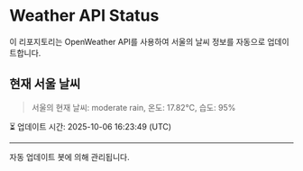 
# Weather API Status

이 리포지토리는 OpenWeather API를 사용하여 서울의 날씨 정보를 자동으로 업데이트합니다.

## 현재 서울 날씨
> 서울의 현재 날씨: moderate rain, 온도: 17.82°C, 습도: 95%

⏳ 업데이트 시간: 2025-10-06 16:23:49 (UTC)

---
자동 업데이트 봇에 의해 관리됩니다.
